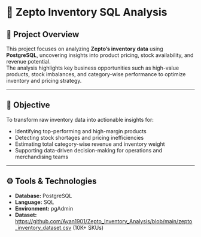 # 🛒 Zepto Inventory SQL Analysis

## 📍 Project Overview
This project focuses on analyzing **Zepto’s inventory data** using **PostgreSQL**, uncovering insights into product pricing, stock availability, and revenue potential.  
The analysis highlights key business opportunities such as high-value products, stock imbalances, and category-wise performance to optimize inventory and pricing strategy.

---

## 🎯 Objective
To transform raw inventory data into actionable insights for:
- Identifying top-performing and high-margin products  
- Detecting stock shortages and pricing inefficiencies  
- Estimating total category-wise revenue and inventory weight  
- Supporting data-driven decision-making for operations and merchandising teams  

---

## ⚙️ Tools & Technologies
- **Database:** PostgreSQL  
- **Language:** SQL  
- **Environment:** pgAdmin   
- **Dataset:** https://github.com/Ayan1901/Zepto_Inventory_Analysis/blob/main/zepto_inventory_dataset.csv (10K+ SKUs)  


